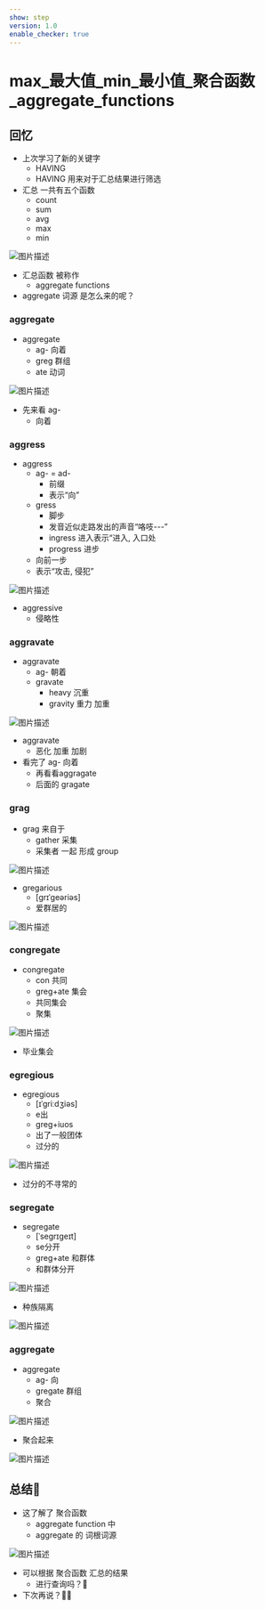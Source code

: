 ```yaml
---
show: step
version: 1.0
enable_checker: true
---
```


#  max_最大值_min_最小值_聚合函数_aggregate_functions  

##  回忆

- 上次学习了新的关键字
	- HAVING
	- HAVING 用来对于汇总结果进行筛选
- 汇总 一共有五个函数
	- count
	- sum
	- avg
	- max
	- min

![图片描述](https://doc.shiyanlou.com/courses/uid1190679-20230824-1692875172152)

- 汇总函数 被称作
	- aggregate functions
- aggregate 词源 是怎么来的呢？

### aggregate

- aggregate
	- ag- 向着
	- greg 群组
	- ate 动词

![图片描述](https://doc.shiyanlou.com/courses/uid1190679-20230824-1692876742778)

- 先来看 ag-
	- 向着

### aggress

- aggress
	- ag- = ad-
		- 前缀
		- 表示“向”
	- gress
		- 脚步
		- 发音近似走路发出的声音“咯吱---”
		- ingress 进入表示“进入, 入口处
		- progress 进步
	- 向前一步
	- 表示“攻击, 侵犯”

![图片描述](https://doc.shiyanlou.com/courses/uid1190679-20230824-1692877004647)

- aggressive
	- 侵略性

### aggravate

- aggravate
	- ag- 朝着
	- gravate
		- heavy 沉重
		- gravity 重力 加重

![图片描述](https://doc.shiyanlou.com/courses/uid1190679-20230824-1692877325506)

- aggravate
	- 恶化 加重 加剧
- 看完了 ag- 向着
	- 再看看aggragate
	- 后面的 gragate

### grag

- grag 来自于 
	- gather 采集 
	- 采集者 一起 形成 group

![图片描述](https://doc.shiyanlou.com/courses/uid1190679-20230824-1692877710712)

- gregarious
	-  [ɡrɪˈɡeəriəs]
	-  爱群居的

![图片描述](https://doc.shiyanlou.com/courses/uid1190679-20230824-1692877817498)

### congregate

- congregate
	- con 共同
	- greg+ate 集会
	- 共同集会
	- 聚集

![图片描述](https://doc.shiyanlou.com/courses/uid1190679-20230824-1692882913290)

- 毕业集会

### egregious 

-  egregious 
	-  [ɪˈɡriːdʒiəs]  
	-  e出
	-  greg+iuos
	-  出了一般团体
	-  过分的

![图片描述](https://doc.shiyanlou.com/courses/uid1190679-20230824-1692883044631)

-  过分的不寻常的

### segregate 

- segregate
	- [ˈseɡrɪɡeɪt] 
	- se分开
	- greg+ate 和群体
	- 和群体分开

![图片描述](https://doc.shiyanlou.com/courses/uid1190679-20230824-1692883244302)

- 种族隔离

![图片描述](https://doc.shiyanlou.com/courses/uid1190679-20230824-1692883367313)

### aggregate

- aggregate
	- ag- 向
	- gregate 群组
	- 聚合

![图片描述](https://doc.shiyanlou.com/courses/uid1190679-20230824-1692883488817)

- 聚合起来

![图片描述](https://doc.shiyanlou.com/courses/uid1190679-20230824-1692883640016)

## 总结🤔

- 这了解了 聚合函数 
	- aggregate function 中
	- aggregate 的 词根词源

![图片描述](https://doc.shiyanlou.com/courses/uid1190679-20230824-1692883923363)

- 可以根据 聚合函数 汇总的结果
	- 进行查询吗？🤔
- 下次再说？👋🏻
